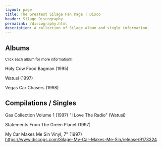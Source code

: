 ```yaml
---
layout: page
title: The Greatest Silage Fan Page | Disco
header: Silage Discography
permalink: /discography.html
description: A collection of Silage album and single information.
---
```


<h2>Albums</h2>
<small>Click each album for more information!!</small>

Holy Cow Food Bagman (1995)

Watusi (1997)

Vegas Car Chasers (1998)

<h2>Compilations / Singles</h2>

Gas Collection Volume 1 (1997)
"I Love The Radio" (Watusi)

Statements From The Green Planet (1997)

My Car Makes Me Sin Vinyl, 7" (1997)<br>
https://www.discogs.com/Silage-My-Car-Makes-Me-Sin/release/9173324

